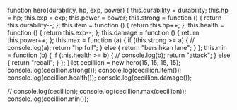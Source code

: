 function hero(durability, hp, exp, power) {
    this.durability = durability;
    this.hp = hp;
    this.exp = exp;
    this.power = power;
    this.strong = function () {
      return this.durability--;
    };
    this.item = function () {
      return this.hp++;
    };
    this.health = function () {
      return this.exp--;
    };
    this.damage = function () {
      return this.power++;
    };
    this.max = function (a) {
      if (this.strong >= a) {
        //   console.log(a);
        return "hp full";
      } else {
        return "bersihkan lane";
      }
    };
    this.min = function (b) {
      if (this.health >= b) {
        //   console.log(b);
        return "attack";
      } else {
        return "recall";
      }
    };
  }
  let cecillion = new hero(15, 15, 15, 15);
  console.log(cecillion.strong());
  console.log(cecillion.item());
  console.log(cecillion.health());
  console.log(cecillion.damage());
  
  // console.log(cecillion);
  console.log(cecillion.max(cecillion));
  console.log(cecillion.min());
